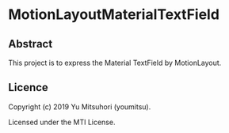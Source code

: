 # MotionLayoutMaterialTextField

## Abstract

This project is to express the Material TextField by MotionLayout.

## Licence

Copyright (c) 2019 Yu Mitsuhori (youmitsu).

Licensed under the MTI License.

